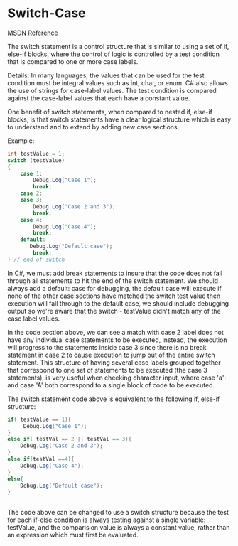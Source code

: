 # Switch-Case

[MSDN Reference](https://msdn.microsoft.com/en-us/library/06tc147t.aspx)

The switch statement is a control structure that is similar to using a set of if, else-if blocks, where the control of logic is controlled by a test condition that is compared to one or more case labels.  

Details:  In many languages, the values that can be used for the test condition must be integral values such as int, char, or enum.  C# also allows the use of strings for case-label values.  The test condition is compared against the case-label values that each have a constant value.  

One benefit of switch statements, when compared to nested if, else-if blocks, is that switch statements have a clear logical structure which is easy to understand and to extend by adding new case sections.

Example:
```java
int testValue = 1;
switch (testValue)
{
    case 1:
        Debug.Log("Case 1");
        break;
    case 2: 
    case 3:  
        Debug.Log("Case 2 and 3");
        break;
    case 4:
        Debug.Log("Case 4");
        break;
    default:
       Debug.Log("Default case");
        break;
} // end of switch
```

In C#, we must add break statements to insure that the code does not fall through all statements to hit the end of the switch statement.  We should always add a default: case for debugging, the default case will execute if none of the other case sections have matched the switch test value then execution will fall through to the default case, we should include debugging output so we're aware that the switch - testValue didn't match any of the case label values.

In the code section above, we can see a match with case 2 label does not have any individual case statements to be executed, instead, the execution will progress to the statements inside case 3 since there is no break statement in case 2 to cause execution to jump out of the entire switch statement.  This structure of having several case labels grouped together that correspond to one set of statements to be executed (the case 3 statements), is very useful when checking character input, where case 'a': and case 'A' both correspond to a single block of code to be executed. 

The switch statement code above is equivalent to the following if, else-if structure:

```java
if( testValue == 1){
     Debug.Log("Case 1");
}
else if( testVal == 2 || testVal == 3){
    Debug.Log("Case 2 and 3");
}
else if(testVal ==4){
    Debug.Log("Case 4");
}
else{
    Debug.Log("Default case");
}
     
```

The code above can be changed to use a switch structure because the test for each if-else condition is always testing against a single variable: testValue, and the comparision value is always a constant value, rather than an expression which must first be evaluated.